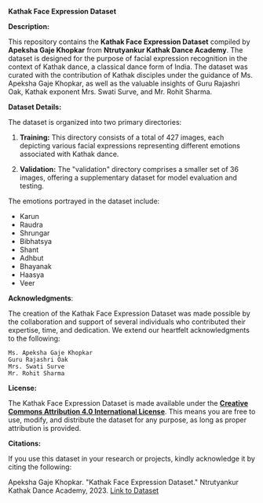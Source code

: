 **Kathak Face Expression Dataset**

**Description:**

This repository contains the **Kathak Face Expression Dataset** compiled by **Apeksha Gaje Khopkar** from **Ntrutyankur Kathak Dance Academy**. The dataset is designed for the purpose of facial expression recognition in the context of Kathak dance, a classical dance form of India. The dataset was curated with the contribution of Kathak disciples under the guidance of Ms. Apeksha Gaje Khopkar, as well as the valuable insights of Guru Rajashri Oak, Kathak exponent Mrs. Swati Surve, and Mr. Rohit Sharma.

**Dataset Details:**

The dataset is organized into two primary directories:

1. **Training:** This directory consists of a total of 427 images, each depicting various facial expressions representing different emotions associated with Kathak dance.

2. **Validation:** The "validation" directory comprises a smaller set of 36 images, offering a supplementary dataset for model evaluation and testing.

The emotions portrayed in the dataset include:

- Karun
- Raudra
- Shrungar
- Bibhatsya
- Shant
- Adhbut
- Bhayanak
- Haasya
- Veer

**Acknowledgments**:

The creation of the Kathak Face Expression Dataset was made possible by the collaboration and support of several individuals who contributed their expertise, time, and dedication. We extend our heartfelt acknowledgments to the following:

    Ms. Apeksha Gaje Khopkar
    Guru Rajashri Oak
    Mrs. Swati Surve
    Mr. Rohit Sharma

**License:**

The Kathak Face Expression Dataset is made available under the **[Creative Commons Attribution 4.0 International License](https://creativecommons.org/licenses/by/4.0/)**. This means you are free to use, modify, and distribute the dataset for any purpose, as long as proper attribution is provided.

**Citations:**

If you use this dataset in your research or projects, kindly acknowledge it by citing the following:

Apeksha Gaje Khopkar. "Kathak Face Expression Dataset." Ntrutyankur Kathak Dance Academy, 2023. [Link to Dataset](https://drive.google.com/file/d/17VgYIUf2tH0qAVZAhZhWFh-OtOCIsZdO/view?usp=sharing)



